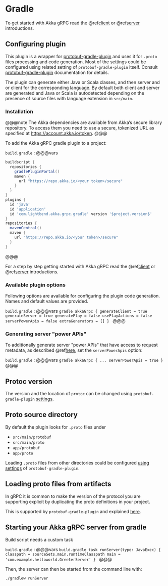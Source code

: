 # Gradle

To get started with Akka gRPC read the @ref[client](../client/index.md) or @ref[server](../server/index.md) introductions.

## Configuring plugin

This plugin is a wrapper for [protobuf-gradle-plugin](https://github.com/google/protobuf-gradle-plugin) and uses it for `.proto` files processing and code generation.
Most of the settings could be configured using related setting of `protobuf-gradle-plugin` itself.
Consult [protobuf-gradle-plugin](https://github.com/google/protobuf-gradle-plugin#protobuf-plugin-for-gradle-) documentation for details.

The plugin can generate either Java or Scala classes, and then server and or client for the corresponding language.
By default both client and server are generated and Java or Scala is autodetected depending on the presence of source files with language extension in `src/main`.

### Installation

@@@note
The Akka dependencies are available from Akka’s secure library repository. To access them you need to use a secure, tokenized URL as specified at https://account.akka.io/token.
@@@

To add the Akka gRPC gradle plugin to a project:

`build.gradle`
:   @@@vars
```gradle
buildscript {
  repositories {
    gradlePluginPortal()
    maven {
      url "https://repo.akka.io/<your token>/secure"
    }
  }
}
plugins {
  id 'java'
  id 'application'
  id 'com.lightbend.akka.grpc.gradle' version '$project.version$'
}
repositories {
  mavenCentral()
  maven {
    url "https://repo.akka.io/<your token>/secure"
  }
}
```
@@@

For a step by step getting started with Akka gRPC read the @ref[client](../client/index.md) or @ref[server](../server/index.md) introductions.

### Available plugin options

Following options are available for configuring the plugin code generation.
Names and default values are provided.

`build.gradle`
:   @@@vars
    ```gradle
    akkaGrpc {
        generateClient = true
        generateServer = true
        generatePlay = false
        usePlayActions = false
        serverPowerApis = false
        extraGenerators = []
    }
    ```
    @@@

### Generating server "power APIs"

To additionally generate server "power APIs" that have access to request metadata, as described
@ref[here](../server/details.md#accessing-request-metadata), set the `serverPowerApis` option:

`build.gradle`
:   @@@vars
    ```gradle
    akkaGrpc {
      ...
      serverPowerApis = true
    }
    ```
    @@@

## Protoc version

The version and the location of `protoc` can be changed using `protobuf-gradle-plugin` [settings](https://github.com/google/protobuf-gradle-plugin#locate-external-executables).

## Proto source directory

By default the plugin looks for `.proto` files under

* `src/main/protobuf`
* `src/main/proto`
* `app/protobuf`
* `app/proto`

Loading `.proto` files from other directories could be configured [using settings](https://github.com/google/protobuf-gradle-plugin#customizing-source-directories)
of `protobuf-gradle-plugin`.

## Loading proto files from artifacts

In gRPC it is common to make the version of the protocol you are supporting
explicit by duplicating the proto definitions in your project.

This is supported by `protobuf-gradle-plugin` and explained [here](https://github.com/google/protobuf-gradle-plugin#protos-in-dependencies).

## Starting your Akka gRPC server from gradle

Build script needs a custom task

`build.gradle`
:   @@@vars
    ```build.gradle
    task runServer(type: JavaExec) {
      classpath = sourceSets.main.runtimeClasspath
      main = 'com.example.helloworld.GreeterServer'
    }
    ```
    @@@

Then, the server can then be started from the command line with:

```
./gradlew runServer
```
